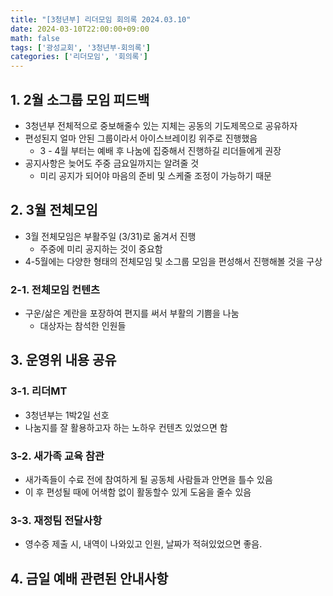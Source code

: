 ```yaml
---
title: "[3청년부] 리더모임 회의록 2024.03.10"
date: 2024-03-10T22:00:00+09:00
math: false
tags: ['광성교회', '3청년부-회의록']
categories: ['리더모임', '회의록']
---
```

## 1. 2월 소그룹 모임 피드백
- 3청년부 전체적으로 중보해줄수 있는 지체는 공동의 기도제목으로 공유하자
- 편성된지 얼마 안된 그룹이라서 아이스브레이킹 위주로 진행했음
  - 3 - 4월 부터는 예배 후 나눔에 집중해서 진행하길 리더들에게 권장
- 공지사항은 늦어도 주중 금요일까지는 알려줄 것
  - 미리 공지가 되어야 마음의 준비 및 스케줄 조정이 가능하기 때문
## 2. 3월 전체모임
- 3월 전체모임은 부활주일 (3/31)로 옮겨서 진행
  - 주중에 미리 공지하는 것이 중요함
- 4-5월에는 다양한 형태의 전체모임 및 소그룹 모임을 편성해서 진행해볼 것을 구상
### 2-1. 전체모임 컨텐츠
- 구운/삶은 계란을 포장하여 편지를 써서 부활의 기쁨을 나눔
  - 대상자는 참석한 인원들
## 3. 운영위 내용 공유
### 3-1. 리더MT
- 3청년부는 1박2일 선호
- 나눔지를 잘 활용하고자 하는 노하우 컨텐츠 있었으면 함
### 3-2. 새가족 교육 참관
- 새가족들이 수료 전에 참여하게 될 공동체 사람들과 안면을 틀수 있음
- 이 후 편성될 때에 어색함 없이 활동할수 있게 도움을 줄수 있음
### 3-3. 재정팀 전달사항
- 영수증 제출 시, 내역이 나와있고 인원, 날짜가 적혀있었으면 좋음.
## 4. 금일 예배 관련된 안내사항
